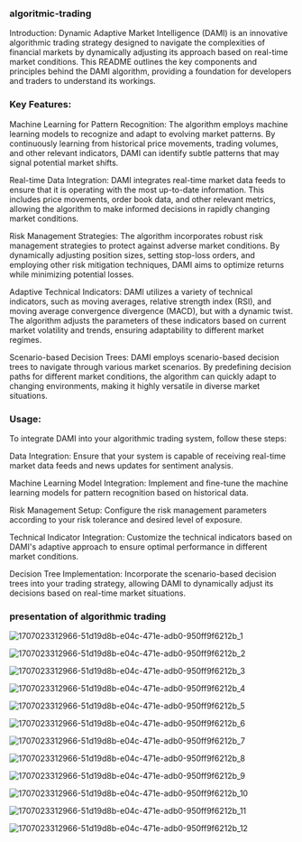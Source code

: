 ### algoritmic-trading
Introduction:
Dynamic Adaptive Market Intelligence (DAMI) is an innovative algorithmic trading strategy designed to navigate the complexities of financial markets by dynamically adjusting its approach based on real-time market conditions. This README outlines the key components and principles behind the DAMI algorithm, providing a foundation for developers and traders to understand its workings.

### Key Features:

Machine Learning for Pattern Recognition:
The algorithm employs machine learning models to recognize and adapt to evolving market patterns. By continuously learning from historical price movements, trading volumes, and other relevant indicators, DAMI can identify subtle patterns that may signal potential market shifts.

Real-time Data Integration:
DAMI integrates real-time market data feeds to ensure that it is operating with the most up-to-date information. This includes price movements, order book data, and other relevant metrics, allowing the algorithm to make informed decisions in rapidly changing market conditions.

Risk Management Strategies:
The algorithm incorporates robust risk management strategies to protect against adverse market conditions. By dynamically adjusting position sizes, setting stop-loss orders, and employing other risk mitigation techniques, DAMI aims to optimize returns while minimizing potential losses.

Adaptive Technical Indicators:
DAMI utilizes a variety of technical indicators, such as moving averages, relative strength index (RSI), and moving average convergence divergence (MACD), but with a dynamic twist. The algorithm adjusts the parameters of these indicators based on current market volatility and trends, ensuring adaptability to different market regimes.

Scenario-based Decision Trees:
DAMI employs scenario-based decision trees to navigate through various market scenarios. By predefining decision paths for different market conditions, the algorithm can quickly adapt to changing environments, making it highly versatile in diverse market situations.

### Usage:

To integrate DAMI into your algorithmic trading system, follow these steps:

Data Integration:
Ensure that your system is capable of receiving real-time market data feeds and news updates for sentiment analysis.

Machine Learning Model Integration:
Implement and fine-tune the machine learning models for pattern recognition based on historical data.

Risk Management Setup:
Configure the risk management parameters according to your risk tolerance and desired level of exposure.

Technical Indicator Integration:
Customize the technical indicators based on DAMI's adaptive approach to ensure optimal performance in different market conditions.

Decision Tree Implementation:
Incorporate the scenario-based decision trees into your trading strategy, allowing DAMI to dynamically adjust its decisions based on real-time market situations.

### presentation of algorithmic trading
![1707023312966-51d19d8b-e04c-471e-adb0-950ff9f6212b_1](https://github.com/Ronit26Mehta/algoritmic-trading/assets/109467924/6dd580fb-d602-442c-8d5e-1c868496bd8c)

![1707023312966-51d19d8b-e04c-471e-adb0-950ff9f6212b_2](https://github.com/Ronit26Mehta/algoritmic-trading/assets/109467924/ca28f465-3dcb-41cd-ba49-7f8264a40ea4)

![1707023312966-51d19d8b-e04c-471e-adb0-950ff9f6212b_3](https://github.com/Ronit26Mehta/algoritmic-trading/assets/109467924/c0c30e7f-23b1-4e75-bfa9-e6098f171da1)

![1707023312966-51d19d8b-e04c-471e-adb0-950ff9f6212b_4](https://github.com/Ronit26Mehta/algoritmic-trading/assets/109467924/fb3c64d4-73f2-4e7f-9fdb-e45639c8836d)

![1707023312966-51d19d8b-e04c-471e-adb0-950ff9f6212b_5](https://github.com/Ronit26Mehta/algoritmic-trading/assets/109467924/949bc3b0-97c3-4180-8885-fe44b88c8a1e)

![1707023312966-51d19d8b-e04c-471e-adb0-950ff9f6212b_6](https://github.com/Ronit26Mehta/algoritmic-trading/assets/109467924/cbc8bf88-c180-4abd-a1c3-9ac31f1f6e9e)

![1707023312966-51d19d8b-e04c-471e-adb0-950ff9f6212b_7](https://github.com/Ronit26Mehta/algoritmic-trading/assets/109467924/87963f90-0990-4e7b-90df-970d97d27b65)

![1707023312966-51d19d8b-e04c-471e-adb0-950ff9f6212b_8](https://github.com/Ronit26Mehta/algoritmic-trading/assets/109467924/a82644b8-86bc-47c4-b48f-ccaf595f7212)

![1707023312966-51d19d8b-e04c-471e-adb0-950ff9f6212b_9](https://github.com/Ronit26Mehta/algoritmic-trading/assets/109467924/da2df7e6-0c2a-4ca0-b7fe-ed6e888bf9e8)

![1707023312966-51d19d8b-e04c-471e-adb0-950ff9f6212b_10](https://github.com/Ronit26Mehta/algoritmic-trading/assets/109467924/f9f0c34c-18ba-4a1f-86ed-c6af1d401f91)

![1707023312966-51d19d8b-e04c-471e-adb0-950ff9f6212b_11](https://github.com/Ronit26Mehta/algoritmic-trading/assets/109467924/61640e1c-f72c-4640-bea0-68c70e2aeb00)

![1707023312966-51d19d8b-e04c-471e-adb0-950ff9f6212b_12](https://github.com/Ronit26Mehta/algoritmic-trading/assets/109467924/13394b70-e3a9-4195-9f1b-62b388e642f5)





